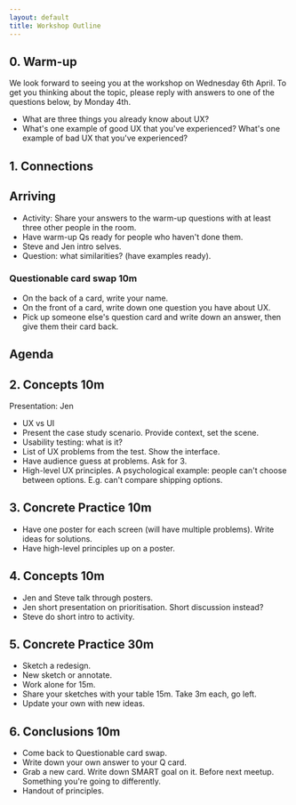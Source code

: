 ```yaml
---
layout: default
title: Workshop Outline
---
```


## 0. Warm-up

We look forward to seeing you at the workshop on Wednesday 6th April. To get you thinking about the topic, please reply with answers to one of the questions below, by Monday 4th.

* What are three things you already know about UX?
* What's one example of good UX that you've experienced? What's one example of bad UX that you've experienced?

## 1. Connections

## Arriving

* Activity: Share your answers to the warm-up questions with at least three other people in the room.
* Have warm-up Qs ready for people who haven't done them.
* Steve and Jen intro selves.
* Question: what similarities? (have examples ready).

### Questionable card swap 10m

* On the back of a card, write your name.
* On the front of a card, write down one question you have about UX.
* Pick up someone else's question card and write down an answer, then give them their card back.

## Agenda

## 2. Concepts 10m

Presentation: Jen

* UX vs UI
* Present the case study scenario. Provide context, set the scene.
* Usability testing: what is it?
* List of UX problems from the test. Show the interface.
* Have audience guess at problems. Ask for 3.
* High-level UX principles. A psychological example: people can't choose between options. E.g. can't compare shipping options.

## 3. Concrete Practice 10m

* Have one poster for each screen (will have multiple problems). Write ideas for solutions.
* Have high-level principles up on a poster.

## 4. Concepts 10m

* Jen and Steve talk through posters.
* Jen short presentation on prioritisation. Short discussion instead?
* Steve do short intro to activity.

## 5. Concrete Practice 30m

* Sketch a redesign.
* New sketch or annotate.
* Work alone for 15m.
* Share your sketches with your table 15m. Take 3m each, go left.
* Update your own with new ideas.

## 6.  Conclusions 10m

* Come back to Questionable card swap.
* Write down your own answer to your Q card.
* Grab a new card. Write down SMART goal on it. Before next meetup. Something you're going to differently.
* Handout of principles.
